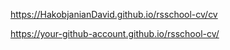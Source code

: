 https://HakobjanianDavid.github.io/rsschool-cv/cv

https://your-github-account.github.io/rsschool-cv/